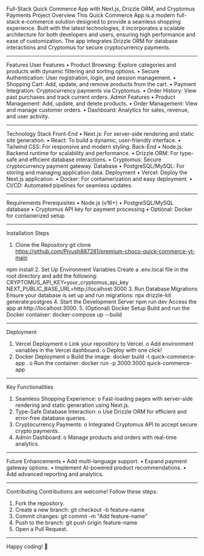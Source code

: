 Full-Stack Quick Commerce App with Next.js, Drizzle ORM, and Cryptomus Payments
Project Overview
This Quick Commerce App is a modern full-stack e-commerce solution designed to provide a seamless shopping experience. Built with the latest technologies, it incorporates a scalable architecture for both developers and users, ensuring high performance and ease of customization. The app integrates Drizzle ORM for database interactions and Cryptomus for secure cryptocurrency payments.
________________________________________
Features
User Features
•	Product Browsing: Explore categories and products with dynamic filtering and sorting options.
•	Secure Authentication: User registration, login, and session management.
•	Shopping Cart: Add, update, and remove products from the cart.
•	Payment Integration: Cryptocurrency payments via Cryptomus.
•	Order History: View past purchases and track current orders.
Admin Features
•	Product Management: Add, update, and delete products.
•	Order Management: View and manage customer orders.
•	Dashboard: Analytics for sales, revenue, and user activity.
________________________________________
Technology Stack
Front-End
•	Next.js: For server-side rendering and static site generation.
•	React: To build a dynamic, user-friendly interface.
•	Tailwind CSS: For responsive and modern styling.
Back-End
•	Node.js: Backend runtime for scalability and performance.
•	Drizzle ORM: For type-safe and efficient database interactions.
•	Cryptomus: Secure cryptocurrency payment gateway.
Database
•	PostgreSQL/MySQL: For storing and managing application data.
Deployment
•	Vercel: Deploy the Next.js application.
•	Docker: For containerization and easy deployment.
•	CI/CD: Automated pipelines for seamless updates.
________________________________________
Requirements
Prerequisites
•	Node.js (v16+)
•	PostgreSQL/MySQL database
•	Cryptomus API key for payment processing
•	Optional: Docker for containerized setup
________________________________________
Installation Steps
1.	Clone the Repository
git clone https://github.com/Piyush887281/premium-choco-quick-commerce-yt-main

npm install
2.	Set Up Environment Variables Create a .env.local file in the root directory and add the following:
CRYPTOMUS_API_KEY=your_cryptomus_api_key
NEXT_PUBLIC_BASE_URL=http://localhost:3000
3.	Run Database Migrations Ensure your database is set up and run migrations:
npx drizzle-kit generate:postgres
4.	Start the Development Server
npm run dev
Access the app at http://localhost:3000.
5.	(Optional) Docker Setup Build and run the Docker container:
docker-compose up --build
________________________________________
Deployment
1.	Vercel Deployment
o	Link your repository to Vercel.
o	Add environment variables in the Vercel dashboard.
o	Deploy with one click!
2.	Docker Deployment
o	Build the image:
docker build -t quick-commerce-app .
o	Run the container:
docker run -p 3000:3000 quick-commerce-app
________________________________________
Key Functionalities
1.	Seamless Shopping Experience:
o	Fast-loading pages with server-side rendering and static generation using Next.js.
2.	Type-Safe Database Interaction:
o	Use Drizzle ORM for efficient and error-free database queries.
3.	Cryptocurrency Payments:
o	Integrated Cryptomus API to accept secure crypto payments.
4.	Admin Dashboard:
o	Manage products and orders with real-time analytics.
________________________________________
Future Enhancements
•	Add multi-language support.
•	Expand payment gateway options.
•	Implement AI-powered product recommendations.
•	Add advanced reporting and analytics.
________________________________________
Contributing
Contributions are welcome! Follow these steps:
1.	Fork the repository.
2.	Create a new branch:
git checkout -b feature-name
3.	Commit changes:
git commit -m "Add feature-name"
4.	Push to the branch:
git push origin feature-name
5.	Open a Pull Request.
________________________________________
Happy coding! 🚀

